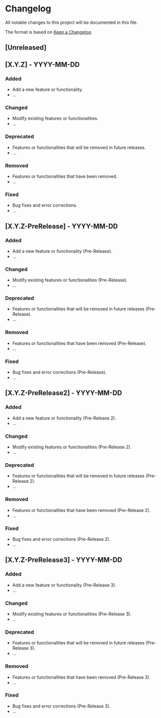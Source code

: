 # Changelog

All notable changes to this project will be documented in this file.

The format is based on [Keep a Changelog](https://keepachangelog.com/en/1.0.0/).

## [Unreleased]

## [X.Y.Z] - YYYY-MM-DD

### Added

- Add a new feature or functionality.
- ...

### Changed

- Modify existing features or functionalities.
- ...

### Deprecated

- Features or functionalities that will be removed in future releases.
- ...

### Removed

- Features or functionalities that have been removed.
- ...

### Fixed

- Bug fixes and error corrections.
- ...

## [X.Y.Z-PreRelease] - YYYY-MM-DD

### Added

- Add a new feature or functionality (Pre-Release).
- ...

### Changed

- Modify existing features or functionalities (Pre-Release).
- ...

### Deprecated

- Features or functionalities that will be removed in future releases (Pre-Release).
- ...

### Removed

- Features or functionalities that have been removed (Pre-Release).
- ...

### Fixed

- Bug fixes and error corrections (Pre-Release).
- ...

## [X.Y.Z-PreRelease2] - YYYY-MM-DD

### Added

- Add a new feature or functionality (Pre-Release 2).
- ...

### Changed

- Modify existing features or functionalities (Pre-Release 2).
- ...

### Deprecated

- Features or functionalities that will be removed in future releases (Pre-Release 2).
- ...

### Removed

- Features or functionalities that have been removed (Pre-Release 2).
- ...

### Fixed

- Bug fixes and error corrections (Pre-Release 2).
- ...

## [X.Y.Z-PreRelease3] - YYYY-MM-DD

### Added

- Add a new feature or functionality (Pre-Release 3).
- ...

### Changed

- Modify existing features or functionalities (Pre-Release 3).
- ...

### Deprecated

- Features or functionalities that will be removed in future releases (Pre-Release 3).
- ...

### Removed

- Features or functionalities that have been removed (Pre-Release 3).
- ...

### Fixed

- Bug fixes and error corrections (Pre-Release 3).
- ...

